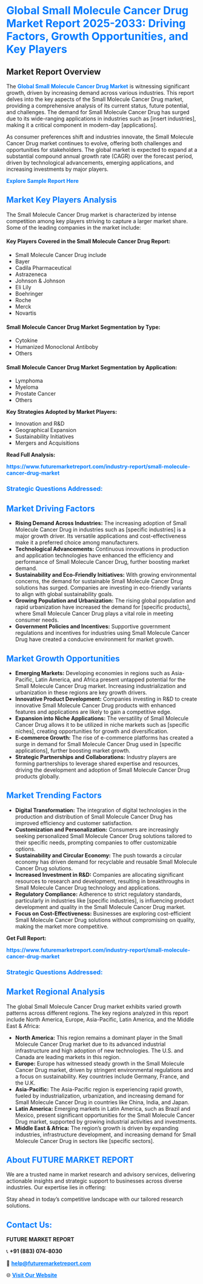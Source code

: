 <h1 style="color: #007BFF;">Global Small Molecule Cancer Drug Market Report 2025-2033: Driving Factors, Growth Opportunities, and Key Players</h1>

<section id="overview">
<h2>Market Report Overview</h2>
<p>The <a href="https://www.futuremarketreport.com/industry-report/small-molecule-cancer-drug-market" style="color: #007BFF; text-decoration: none;"><strong>Global Small Molecule Cancer Drug Market</strong></a> is witnessing significant growth, driven by increasing demand across various industries. This report delves into the key aspects of the Small Molecule Cancer Drug market, providing a comprehensive analysis of its current status, future potential, and challenges. The demand for Small Molecule Cancer Drug has surged due to its wide-ranging applications in industries such as [insert industries], making it a critical component in modern-day [applications].</p>
<p>As consumer preferences shift and industries innovate, the Small Molecule Cancer Drug market continues to evolve, offering both challenges and opportunities for stakeholders. The global market is expected to expand at a substantial compound annual growth rate (CAGR) over the forecast period, driven by technological advancements, emerging applications, and increasing investments by major players.</p>
</section>

<section id="overview">
<p><a href="https://www.futuremarketreport.com/request-sample/reportId=96989" style="color: #007BFF; text-decoration: none;"><strong>Explore Sample Report Here</strong></a></p>
</section>

<section id="key-players">
<h2 style="color: #007BFF;">Market Key Players Analysis</h2>
<p>The Small Molecule Cancer Drug market is characterized by intense competition among key players striving to capture a larger market share. Some of the leading companies in the market include:</p>
<h4>Key Players Covered in the Small Molecule Cancer Drug Report:</h4>
<ul><li>Small Molecule Cancer Drug include</li><li>Bayer</li><li>Cadila Pharmaceutical</li><li>Astrazeneca</li><li>Johnson &amp; Johnson</li><li>Eli Lily</li><li>Boehringer</li><li>Roche</li><li>Merck</li><li>Novartis</li></ul>
<h4>Small Molecule Cancer Drug Market Segmentation by Type:</h4>
<ul><li>Cytokine</li><li>Humanized Monoclonal Antiboby</li><li>Others</li></ul>

<h4>Small Molecule Cancer Drug Market Segmentation by Application:</h4>
<ul><li>Lymphoma</li><li>Myeloma</li><li>Prostate Cancer</li><li>Others</li></ul>
<p><strong>Key Strategies Adopted by Market Players:</strong></p>
<ul>
<li>Innovation and R&D</li>
<li>Geographical Expansion</li>
<li>Sustainability Initiatives</li>
<li>Mergers and Acquisitions</li>
</ul>
</section>

<section>
<p><strong>Read Full Analysis: </strong></p><a href="https://www.futuremarketreport.com/industry-report/small-molecule-cancer-drug-market" style="color: #007BFF; text-decoration: none;"><strong>https://www.futuremarketreport.com/industry-report/small-molecule-cancer-drug-market</strong></a>
<h3 style="color: #007BFF;">Strategic Questions Addressed:</h3>
</section>

<section id="driving-factors">
<h2 style="color: #007BFF;">Market Driving Factors</h2>
<ul>
<li><strong>Rising Demand Across Industries:</strong> The increasing adoption of Small Molecule Cancer Drug in industries such as [specific industries] is a major growth driver. Its versatile applications and cost-effectiveness make it a preferred choice among manufacturers.</li>
<li><strong>Technological Advancements:</strong> Continuous innovations in production and application technologies have enhanced the efficiency and performance of Small Molecule Cancer Drug, further boosting market demand.</li>
<li><strong>Sustainability and Eco-Friendly Initiatives:</strong> With growing environmental concerns, the demand for sustainable Small Molecule Cancer Drug solutions has surged. Companies are investing in eco-friendly variants to align with global sustainability goals.</li>
<li><strong>Growing Population and Urbanization:</strong> The rising global population and rapid urbanization have increased the demand for [specific products], where Small Molecule Cancer Drug plays a vital role in meeting consumer needs.</li>
<li><strong>Government Policies and Incentives:</strong> Supportive government regulations and incentives for industries using Small Molecule Cancer Drug have created a conducive environment for market growth.</li>
</ul>
</section>

<section id="growth-opportunities">
<h2 style="color: #007BFF;">Market Growth Opportunities</h2>
<ul>
<li><strong>Emerging Markets:</strong> Developing economies in regions such as Asia-Pacific, Latin America, and Africa present untapped potential for the Small Molecule Cancer Drug market. Increasing industrialization and urbanization in these regions are key growth drivers.</li>
<li><strong>Innovative Product Development:</strong> Companies investing in R&D to create innovative Small Molecule Cancer Drug products with enhanced features and applications are likely to gain a competitive edge.</li>
<li><strong>Expansion into Niche Applications:</strong> The versatility of Small Molecule Cancer Drug allows it to be utilized in niche markets such as [specific niches], creating opportunities for growth and diversification.</li>
<li><strong>E-commerce Growth:</strong> The rise of e-commerce platforms has created a surge in demand for Small Molecule Cancer Drug used in [specific applications], further boosting market growth.</li>
<li><strong>Strategic Partnerships and Collaborations:</strong> Industry players are forming partnerships to leverage shared expertise and resources, driving the development and adoption of Small Molecule Cancer Drug products globally.</li>
</ul>
</section>

<section id="trending-factors">
<h2 style="color: #007BFF;">Market Trending Factors</h2>
<ul>
<li><strong>Digital Transformation:</strong> The integration of digital technologies in the production and distribution of Small Molecule Cancer Drug has improved efficiency and customer satisfaction.</li>
<li><strong>Customization and Personalization:</strong> Consumers are increasingly seeking personalized Small Molecule Cancer Drug solutions tailored to their specific needs, prompting companies to offer customizable options.</li>
<li><strong>Sustainability and Circular Economy:</strong> The push towards a circular economy has driven demand for recyclable and reusable Small Molecule Cancer Drug solutions.</li>
<li><strong>Increased Investment in R&D:</strong> Companies are allocating significant resources to research and development, resulting in breakthroughs in Small Molecule Cancer Drug technology and applications.</li>
<li><strong>Regulatory Compliance:</strong> Adherence to strict regulatory standards, particularly in industries like [specific industries], is influencing product development and quality in the Small Molecule Cancer Drug market.</li>
<li><strong>Focus on Cost-Effectiveness:</strong> Businesses are exploring cost-efficient Small Molecule Cancer Drug solutions without compromising on quality, making the market more competitive.</li>
</ul>
</section>

<section>
<p><strong>Get Full Report: </strong></p><a href="https://www.futuremarketreport.com/industry-report/small-molecule-cancer-drug-market" style="color: #007BFF; text-decoration: none;"><strong>https://www.futuremarketreport.com/industry-report/small-molecule-cancer-drug-market</strong></a>
<h3 style="color: #007BFF;">Strategic Questions Addressed:</h3>
</section>


<section id="regional-analysis">
<h2 style="color: #007BFF;">Market Regional Analysis</h2>
<p>The global Small Molecule Cancer Drug market exhibits varied growth patterns across different regions. The key regions analyzed in this report include North America, Europe, Asia-Pacific, Latin America, and the Middle East & Africa:</p>
<ul>
<li><strong>North America:</strong> This region remains a dominant player in the Small Molecule Cancer Drug market due to its advanced industrial infrastructure and high adoption of new technologies. The U.S. and Canada are leading markets in this region.</li>
<li><strong>Europe:</strong> Europe has witnessed steady growth in the Small Molecule Cancer Drug market, driven by stringent environmental regulations and a focus on sustainability. Key countries include Germany, France, and the U.K.</li>
<li><strong>Asia-Pacific:</strong> The Asia-Pacific region is experiencing rapid growth, fueled by industrialization, urbanization, and increasing demand for Small Molecule Cancer Drug in countries like China, India, and Japan.</li>
<li><strong>Latin America:</strong> Emerging markets in Latin America, such as Brazil and Mexico, present significant opportunities for the Small Molecule Cancer Drug market, supported by growing industrial activities and investments.</li>
<li><strong>Middle East & Africa:</strong> The region’s growth is driven by expanding industries, infrastructure development, and increasing demand for Small Molecule Cancer Drug in sectors like [specific sectors].</li>
</ul>
</section>

<footer>
<h2 style="color: #007BFF;">About FUTURE MARKET REPORT</h2>
<p>We are a trusted name in market research and advisory services, delivering actionable insights and strategic support to businesses across diverse industries. Our expertise lies in offering:</p>

<p>Stay ahead in today’s competitive landscape with our tailored research solutions.</p>

<h2 style="color: #007BFF;">Contact Us:</h2>
<p><strong>FUTURE MARKET REPORT</strong></p>
<p>📞 <strong>+91 (883) 074-8030</strong></p>
<p>📧 <strong><a href="mailto:help@futuremarketreport.com" style="color: #007BFF;">help@futuremarketreport.com</a></strong></p>
<p>🌐 <strong><a href="https://www.futuremarketreport.com/" style="color: #007BFF;">Visit Our Website</a></strong></p>
</footer>